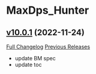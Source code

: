 # MaxDps_Hunter

## [v10.0.1](https://github.com/kaminaris/MaxDps-Hunter/tree/v10.0.1) (2022-11-24)
[Full Changelog](https://github.com/kaminaris/MaxDps-Hunter/compare/v10.0.0...v10.0.1) [Previous Releases](https://github.com/kaminaris/MaxDps-Hunter/releases)

- update BM spec  
- update toc  
